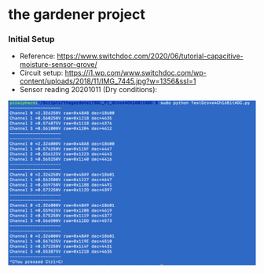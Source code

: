 # the gardener project

### Initial Setup
- Reference: https://www.switchdoc.com/2020/06/tutorial-capacitive-moisture-sensor-grove/
- Circuit setup: https://i1.wp.com/www.switchdoc.com/wp-content/uploads/2018/11/IMG_7445.jpg?w=1356&ssl=1
- Sensor reading 20201011 (Dry conditions): 

![Sensor Reading](https://github.com/bencarpena/alphard-py-iot/blob/main/20201011-soil-capacitance-reading.png)
